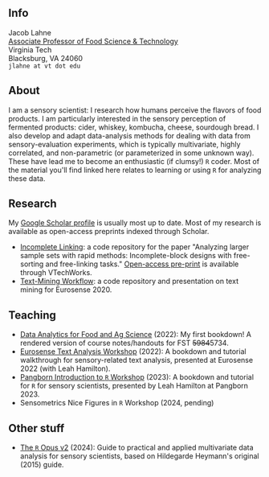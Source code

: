 ## Info

Jacob Lahne  
[Associate Professor of Food Science & Technology](https://www.fst.vt.edu/aboutus/faculty/jlahne.html)  
Virginia Tech  
Blacksburg, VA 24060  
`jlahne at vt dot edu`  

## About

I am a sensory scientist: I research how humans perceive the flavors of food products.  I am particularly interested in the sensory perception of fermented products: cider, whiskey, kombucha, cheese, sourdough bread.  I also develop and adapt data-analysis methods for dealing with data from sensory-evaluation experiments, which is typically multivariate, highly correlated, and non-parametric (or parameterized in some unknown way).  These have lead me to become an enthusiastic (if clumsy!) `R` coder.  Most of the material you'll find linked here relates to learning or using `R` for analyzing these data.

## Research

My [Google Scholar profile](https://scholar.google.com/citations?user=f-3bd00AAAAJ&hl=en) is usually most up to date.  Most of my research is available as open-access preprints indexed through Scholar.  

- [Incomplete Linking](https://github.com/jlahne/incomplete-linking): a code repository for the paper "Analyzing larger sample sets with rapid methods: Incomplete-block designs with free-sorting and free-linking tasks."  [Open-access pre-print](https://hdl.handle.net/10919/117346) is available through VTechWorks.
- [Text-Mining Workflow](https://github.com/jlahne/text-mining-eurosense-2020): a code repository and presentation on text mining for Eurosense 2020.


## Teaching

- [Data Analytics for Food and Ag Science](https://github.com/jlahne/food-data-science-2022) (2022): My first bookdown!  A rendered version of course notes/handouts for FST ~~5984~~5734. 
- [Eurosense Text Analysis Workshop](https://github.com/jlahne/eurosense-tutorial-2022) (2022): A bookdown and tutorial walkthrough for sensory-related text analysis, presented at Eurosense 2022 (with Leah Hamilton).
- [Pangborn Introduction to `R` Workshop](https://github.com/lhami/pangborn-r-tutorial-2023) (2023): A bookdown and tutorial for `R` for sensory scientists, presented by Leah Hamilton at Pangborn 2023.
- Sensometrics Nice Figures in `R` Workshop (2024, pending)

## Other stuff

- [The `R` Opus v2](https://github.com/jlahne/r-opus-v2) (2024): Guide to practical and applied multivariate data analysis for sensory scientists, based on Hildegarde Heymann's original (2015) guide.

